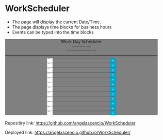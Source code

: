 # WorkScheduler
- The page will display the current Date/Time.
- The page displays time blocks for business hours
- Events can be typed into the time blocks


!["Work Scheduler"](./Assets/WorkScheduler.png)

Repositiry link: https://github.com/angelascencio/WorkScheduler

Deployed link: https://angelascencio.github.io/WorkScheduler/ 